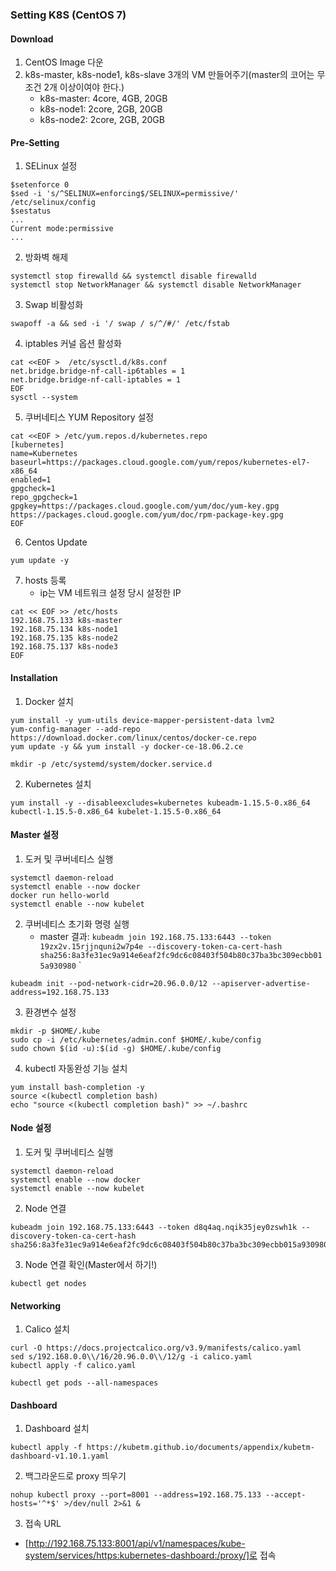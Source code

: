 ### Setting K8S (CentOS 7)
#### Download
1. CentOS Image 다운
2. k8s-master, k8s-node1, k8s-slave 3개의 VM 만들어주기(master의 코어는 무조건 2개 이상이여야 한다.)
    - k8s-master: 4core, 4GB, 20GB
    - k8s-node1: 2core, 2GB, 20GB
    - k8s-node2: 2core, 2GB, 20GB
#### Pre-Setting
1. SELinux 설정
```
$setenforce 0
$sed -i 's/^SELINUX=enforcing$/SELINUX=permissive/' /etc/selinux/config
$sestatus
...
Current mode:permissive
...
```
2. 방화벽 해제
```
systemctl stop firewalld && systemctl disable firewalld
systemctl stop NetworkManager && systemctl disable NetworkManager
```
3. Swap 비활성화
```
swapoff -a && sed -i '/ swap / s/^/#/' /etc/fstab
```
4. iptables 커널 옵션 활성화
```
cat <<EOF >  /etc/sysctl.d/k8s.conf
net.bridge.bridge-nf-call-ip6tables = 1
net.bridge.bridge-nf-call-iptables = 1
EOF
sysctl --system
```
5. 쿠버네티스 YUM Repository 설정
```
cat <<EOF > /etc/yum.repos.d/kubernetes.repo
[kubernetes]
name=Kubernetes
baseurl=https://packages.cloud.google.com/yum/repos/kubernetes-el7-x86_64
enabled=1
gpgcheck=1
repo_gpgcheck=1
gpgkey=https://packages.cloud.google.com/yum/doc/yum-key.gpg https://packages.cloud.google.com/yum/doc/rpm-package-key.gpg
EOF
```
6. Centos Update
```
yum update -y
```
7. hosts 등록
    - ip는 VM 네트워크 설정 당시 설정한 IP
```
cat << EOF >> /etc/hosts
192.168.75.133 k8s-master
192.168.75.134 k8s-node1
192.168.75.135 k8s-node2
192.168.75.137 k8s-node3
EOF
```
#### Installation
1. Docker 설치
```
yum install -y yum-utils device-mapper-persistent-data lvm2 
yum-config-manager --add-repo https://download.docker.com/linux/centos/docker-ce.repo
yum update -y && yum install -y docker-ce-18.06.2.ce

mkdir -p /etc/systemd/system/docker.service.d
```
2. Kubernetes 설치
```
yum install -y --disableexcludes=kubernetes kubeadm-1.15.5-0.x86_64 kubectl-1.15.5-0.x86_64 kubelet-1.15.5-0.x86_64
```
#### Master 설정
1. 도커 및 쿠버네티스 실행
```
systemctl daemon-reload
systemctl enable --now docker
docker run hello-world
systemctl enable --now kubelet
```
2. 쿠버네티스 초기화 명령 실행
    - master 결과: `kubeadm join 192.168.75.133:6443 --token 19zx2v.15rjjnquni2w7p4e --discovery-token-ca-cert-hash sha256:8a3fe31ec9a914e6eaf2fc9dc6c08403f504b80c37ba3bc309ecbb015a930980`
`
```
kubeadm init --pod-network-cidr=20.96.0.0/12 --apiserver-advertise-address=192.168.75.133
```
3. 환경변수 설정
```
mkdir -p $HOME/.kube
sudo cp -i /etc/kubernetes/admin.conf $HOME/.kube/config
sudo chown $(id -u):$(id -g) $HOME/.kube/config
```
4. kubectl 자동완성 기능 설치
```
yum install bash-completion -y
source <(kubectl completion bash)
echo "source <(kubectl completion bash)" >> ~/.bashrc
```
#### Node 설정
1. 도커 및 쿠버네티스 실행
```
systemctl daemon-reload
systemctl enable --now docker
systemctl enable --now kubelet
```
2. Node 연결
```
kubeadm join 192.168.75.133:6443 --token d8q4aq.nqik35jey0zswh1k --discovery-token-ca-cert-hash sha256:8a3fe31ec9a914e6eaf2fc9dc6c08403f504b80c37ba3bc309ecbb015a930980
```
3. Node 연결 확인(Master에서 하기!)
```
kubectl get nodes
```
#### Networking
1. Calico 설치
```
curl -O https://docs.projectcalico.org/v3.9/manifests/calico.yaml
sed s/192.168.0.0\\/16/20.96.0.0\\/12/g -i calico.yaml
kubectl apply -f calico.yaml

kubectl get pods --all-namespaces
```
#### Dashboard 
1. Dashboard 설치
```
kubectl apply -f https://kubetm.github.io/documents/appendix/kubetm-dashboard-v1.10.1.yaml
```
2. 백그라운드로 proxy 띄우기
```
nohup kubectl proxy --port=8001 --address=192.168.75.133 --accept-hosts='^*$' >/dev/null 2>&1 &
```
3. 접속 URL
- [http://192.168.75.133:8001/api/v1/namespaces/kube-system/services/https:kubernetes-dashboard:/proxy/]로 접속
